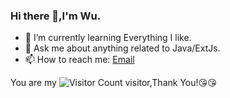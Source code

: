 ### Hi there 👋,I'm Wu.

- 🌱 I’m currently learning Everything I like.
- 💬 Ask me about anything related to Java/ExtJs.
- 📫 How to reach me: [Email](jasonsoftware@qq.com)

You are my ![Visitor Count](https://profile-counter.glitch.me/WuYuansen/count.svg) visitor,Thank You!:kissing_heart::kissing_heart:


